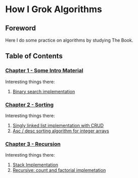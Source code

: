 # How I Grok Algorithms

## Foreword

Here I do some practice on algorithms by studying The Book.

## Table of Contents

### [Chapter 1 - Some Intro Material](https://github.com/DimkaIsALifelongLearner/Grokking-Algorithms-Study-Notes/tree/main/GROK-1-Introduction)

Interesting things there:

1. [Binary search implementation](https://github.com/DimkaIsALifelongLearner/Grokking-Algorithms-Study-Notes/blob/main/GROK-1-Introduction/BinarySearchImpl.playground/Contents.swift)

### [Chapter 2 - Sorting](https://github.com/DimkaIsALifelongLearner/Grokking-Algorithms-Study-Notes/tree/main/GROK-2-Sotring)

Interesting things there:

1. [Singly linked list implementation with CRUD](https://github.com/DimkaIsALifelongLearner/Grokking-Algorithms-Study-Notes/blob/main/GROK-2-Sotring/LinkedList.playground/Contents.swift)
2. [Asc / desc sorting algorithm for integer arrays](https://github.com/DimkaIsALifelongLearner/Grokking-Algorithms-Study-Notes/blob/main/GROK-2-Sotring/Sorting.playground/Contents.swift)

### [Chapter 3 - Recursion](https://github.com/DimkaIsALifelongLearner/Grokking-Algorithms-Study-Notes/tree/main/GROK-3-Recursion)

Interesting things there:

1. [Stack Implementation](https://github.com/DimkaIsALifelongLearner/Grokking-Algorithms-Study-Notes/tree/main/GROK-3-Recursion/Stack.playground)
2. [Recursive: count and factorial implemetation](https://github.com/DimkaIsALifelongLearner/Grokking-Algorithms-Study-Notes/blob/main/GROK-3-Recursion/Recursion.playground/Contents.swift)



